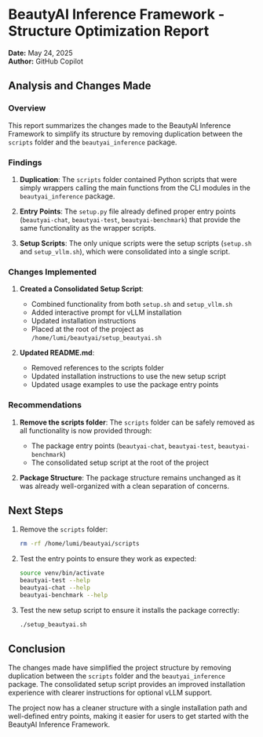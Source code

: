 # BeautyAI Inference Framework - Structure Optimization Report

**Date:** May 24, 2025  
**Author:** GitHub Copilot

## Analysis and Changes Made

### Overview

This report summarizes the changes made to the BeautyAI Inference Framework to simplify its structure by removing duplication between the `scripts` folder and the `beautyai_inference` package.

### Findings

1. **Duplication**: The `scripts` folder contained Python scripts that were simply wrappers calling the main functions from the CLI modules in the `beautyai_inference` package.

2. **Entry Points**: The `setup.py` file already defined proper entry points (`beautyai-chat`, `beautyai-test`, `beautyai-benchmark`) that provide the same functionality as the wrapper scripts.

3. **Setup Scripts**: The only unique scripts were the setup scripts (`setup.sh` and `setup_vllm.sh`), which were consolidated into a single script.

### Changes Implemented

1. **Created a Consolidated Setup Script**: 
   - Combined functionality from both `setup.sh` and `setup_vllm.sh`
   - Added interactive prompt for vLLM installation
   - Updated installation instructions
   - Placed at the root of the project as `/home/lumi/beautyai/setup_beautyai.sh`

2. **Updated README.md**:
   - Removed references to the scripts folder
   - Updated installation instructions to use the new setup script
   - Updated usage examples to use the package entry points

### Recommendations

1. **Remove the scripts folder**: The `scripts` folder can be safely removed as all functionality is now provided through:
   - The package entry points (`beautyai-chat`, `beautyai-test`, `beautyai-benchmark`)
   - The consolidated setup script at the root of the project

2. **Package Structure**: The package structure remains unchanged as it was already well-organized with a clean separation of concerns.

## Next Steps

1. Remove the `scripts` folder:
   ```bash
   rm -rf /home/lumi/beautyai/scripts
   ```

2. Test the entry points to ensure they work as expected:
   ```bash
   source venv/bin/activate
   beautyai-test --help
   beautyai-chat --help
   beautyai-benchmark --help
   ```

3. Test the new setup script to ensure it installs the package correctly:
   ```bash
   ./setup_beautyai.sh
   ```

## Conclusion

The changes made have simplified the project structure by removing duplication between the `scripts` folder and the `beautyai_inference` package. The consolidated setup script provides an improved installation experience with clearer instructions for optional vLLM support.

The project now has a cleaner structure with a single installation path and well-defined entry points, making it easier for users to get started with the BeautyAI Inference Framework.
